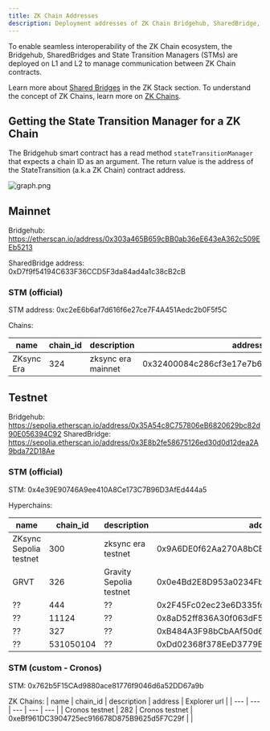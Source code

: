 ```yaml
---
title: ZK Chain Addresses
description: Deployment addresses of ZK Chain Bridgehub, SharedBridge, and STMs.
---
```


To enable seamless interoperability of the ZK Chain ecosystem,
the Bridgehub, SharedBridges and State Transition Managers (STMs) are deployed on L1 and L2 to
manage communication between ZK Chain contracts.

Learn more about [Shared Bridges](/zk-stack/components/shared-bridges) in the ZK Stack section.
To understand the concept of ZK Chains, learn more on [ZK Chains](/zk-stack/concepts/zk-chains).

## Getting the State Transition Manager for a ZK Chain

The Bridgehub smart contract has a read method `stateTransitionManager` that expects a chain ID as an argument.
The return value is the address of the StateTransition (a.k.a ZK Chain) contract address.

![graph.png](/images/build/zk-chain.png)

## Mainnet

Bridgehub: https://etherscan.io/address/0x303a465B659cBB0ab36eE643eA362c509EEb5213

SharedBridge address: 0xD7f9f54194C633F36CCD5F3da84ad4a1c38cB2cB

### STM (official)

STM address: 0xc2eE6b6af7d616f6e27ce7F4A451Aedc2b0F5f5C

Chains:

| name | chain_id  |  description   | address  | Explorer url |
| --- | --- | --- | --- | --- |
| ZKsync Era | 324 | zksync era mainnet | 0x32400084c286cf3e17e7b677ea9583e60a000324 | https://etherscan.io/address/0x32400084c286cf3e17e7b677ea9583e60a000324 |

## Testnet

Bridgehub:  https://sepolia.etherscan.io/address/0x35A54c8C757806eB6820629bc82d90E056394C92
SharedBridge: https://sepolia.etherscan.io/address/0x3E8b2fe58675126ed30d0d12dea2A9bda72D18Ae

### STM (official)
STM: 0x4e39E90746A9ee410A8Ce173C7B96D3AfEd444a5

Hyperchains:

| name                   | chain_id  | description             | address                                    | Explorer url                                                                    |
|------------------------|-----------|-------------------------|--------------------------------------------|---------------------------------------------------------------------------------|
| ZKsync Sepolia testnet | 300       | zksync era testnet      | 0x9A6DE0f62Aa270A8bCB1e2610078650D539B1Ef9 | https://sepolia.etherscan.io/address/0x9A6DE0f62Aa270A8bCB1e2610078650D539B1Ef9 |
| GRVT                   | 326       | Gravity Sepolia testnet | 0x0e4Bd2E8D953a0234Fb1122FFB848B49522308eC |                                                                                 |
| ??                     | 444       | ??                      | 0x2F45Fc02ec23e6D335fdE7B5a5083F053C8C2aD3 |                                                                                 |
| ??                     | 11124     | ??                      | 0x8aD52ff836A30f063dF51A00C99518880B8b36ac |                                                                                 |
| ??                     | 327       | ??                      | 0xB484A3F98bCbAAf50d66292463203c0247B4f3F6 |                                                                                 |
| ??                     | 531050104 | ??                      | 0xDd02368f378EeD3779B358D2020a77e4D022236D |                                                                                 |

### STM (custom - Cronos)

STM: 0x762b5F15CAd9880ace81776f9046d6a52DD67a9b

ZK Chains:
| name | chain_id  |  description   | address  | Explorer url |
| --- | --- | --- | --- | --- |
| Cronos testnet  | 282 | Cronos testnet | 0xeBf961DC3904725ec916678D875B9625d5F7C29f | |
